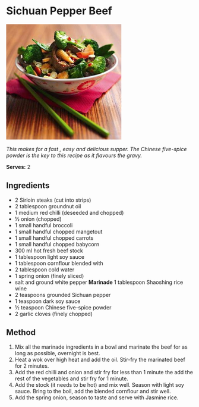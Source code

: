 # Sichuan Pepper Beef

![sichuan](resources/sichuan.jpg)

*This makes for a fast , easy and delicious supper. The Chinese five-spice powder is the key to this recipe as it flavours the gravy.*

**Serves:**  2

## Ingredients
- 2 Sirloin steaks (cut into strips)
- 2 tablespoon groundnut oil
- 1 medium red chilli (deseeded and chopped)
- ½ onion (chopped)
- 1 small handful broccoli
- 1 small handful chopped mangetout
- 1 small handful chopped carrots
- 1 small handful chopped babycorn
- 300 ml hot fresh beef stock
- 1 tablespoon light soy sauce
- 1 tablespoon cornflour blended with
- 2 tablespoon cold water
- 1 spring onion (finely sliced)
- salt and ground white pepper
**Marinade**
1 tablespoon Shaoshing rice wine
- 2 teaspoons grounded Sichuan pepper
- 1 teaspoon dark soy sauce
- ½ teaspoon Chinese five-spice powder
- 2 garlic cloves (finely chopped)

## Method
1. Mix all the marinade ingredients in a bowl and marinate the beef for as long as possible, overnight is best.
1. Heat a wok over high heat and add the oil. Stir-fry the marinated beef for 2 minutes.
1. Add the red chilli and onion and stir fry for less than 1 minute the add the rest of the vegetables and stir fry for 1 minute.
1. Add the stock (it needs to be hot) and mix well. Season with light soy sauce. Bring to the boil, add the blended cornflour and stir well.
1. Add the spring onion, season to taste and serve with Jasmine rice.